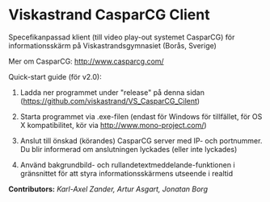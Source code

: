 Viskastrand CasparCG Client
==============

Specefikanpassad klient (till video play-out systemet CasparCG) för informationsskärm på Viskastrandsgymnasiet (Borås, Sverige)

Mer om CasparCG: http://www.casparcg.com/

Quick-start guide (för v2.0):

1. Ladda ner programmet under "release" på denna sidan (https://github.com/viskastrand/VS_CasparCG_Cilent)

2. Starta programmet via .exe-filen (endast för Windows för tillfället, för OS X kompatibilitet, kör via http://www.mono-project.com/)

3. Anslut till önskad (körandes) CasparCG server med IP- och portnummer. Du blir informerad om anslutningen lyckades (eller inte lyckades)

4. Använd bakgrundbild- och rullandetextmeddelande-funktionen i gränsnittet för att styra informationsskärmens utseende i realtid 

**Contributors:** *Karl-Axel Zander, Artur Asgart, Jonatan Borg*
